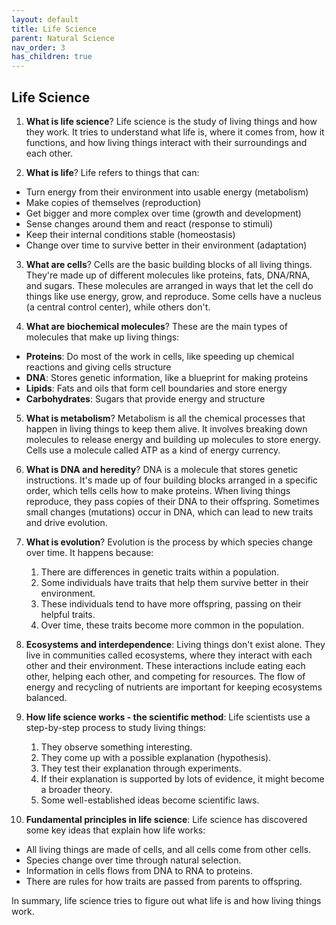 ```yaml
---
layout: default
title: Life Science
parent: Natural Science
nav_order: 3
has_children: true
---
```


## Life Science

1. **What is life science**? Life science is the study of living things and how they work. It tries to understand what life is, where it comes from, how it functions, and how living things interact with their surroundings and each other.

2. **What is life**? Life refers to things that can:
- Turn energy from their environment into usable energy (metabolism)
- Make copies of themselves (reproduction)
- Get bigger and more complex over time (growth and development)
- Sense changes around them and react (response to stimuli)
- Keep their internal conditions stable (homeostasis)
- Change over time to survive better in their environment (adaptation)

3. **What are cells**? Cells are the basic building blocks of all living things. They're made up of different molecules like proteins, fats, DNA/RNA, and sugars. These molecules are arranged in ways that let the cell do things like use energy, grow, and reproduce. Some cells have a nucleus (a central control center), while others don't.

4. **What are biochemical molecules**? These are the main types of molecules that make up living things:
- **Proteins**: Do most of the work in cells, like speeding up chemical reactions and giving cells structure
- **DNA**: Stores genetic information, like a blueprint for making proteins
- **Lipids**: Fats and oils that form cell boundaries and store energy
- **Carbohydrates**: Sugars that provide energy and structure

5. **What is metabolism**? Metabolism is all the chemical processes that happen in living things to keep them alive. It involves breaking down molecules to release energy and building up molecules to store energy. Cells use a molecule called ATP as a kind of energy currency.

6. **What is DNA and heredity**? DNA is a molecule that stores genetic instructions. It's made up of four building blocks arranged in a specific order, which tells cells how to make proteins. When living things reproduce, they pass copies of their DNA to their offspring. Sometimes small changes (mutations) occur in DNA, which can lead to new traits and drive evolution.

7. **What is evolution**? Evolution is the process by which species change over time. It happens because:
    1. There are differences in genetic traits within a population.
    2. Some individuals have traits that help them survive better in their environment.
    3. These individuals tend to have more offspring, passing on their helpful traits.
    4. Over time, these traits become more common in the population.

8. **Ecosystems and interdependence**: Living things don't exist alone. They live in communities called ecosystems, where they interact with each other and their environment. These interactions include eating each other, helping each other, and competing for resources. The flow of energy and recycling of nutrients are important for keeping ecosystems balanced.

10. **How life science works - the scientific method**: Life scientists use a step-by-step process to study living things:
    1. They observe something interesting.
    2. They come up with a possible explanation (hypothesis).
    3. They test their explanation through experiments.
    4. If their explanation is supported by lots of evidence, it might become a broader theory.
    5. Some well-established ideas become scientific laws.

11. **Fundamental principles in life science**: Life science has discovered some key ideas that explain how life works:
- All living things are made of cells, and all cells come from other cells.
- Species change over time through natural selection.
- Information in cells flows from DNA to RNA to proteins.
- There are rules for how traits are passed from parents to offspring.

In summary, life science tries to figure out what life is and how living things work.
